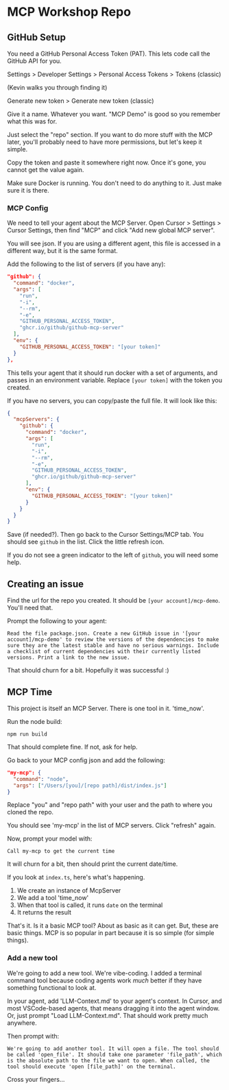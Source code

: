 # MCP Workshop Repo

## GitHub Setup

You need a GitHub Personal Access Token (PAT). This lets code call the GitHub API for you.

Settings > Developer Settings > Personal Access Tokens > Tokens (classic)

(Kevin walks you through finding it)

Generate new token > Generate new token (classic)

Give it a name. Whatever you want. "MCP Demo" is good so you remember what this was for.

Just select the "repo" section. If you want to do more stuff with the MCP later, you'll probably need to have more permissions, but let's keep it simple.

Copy the token and paste it somewhere right now. Once it's gone, you cannot get the value again.

Make sure Docker is running. You don't need to do anything to it. Just make sure it is there.

### MCP Config

We need to tell your agent about the MCP Server. Open Cursor > Settings > Cursor Settings, then find "MCP" and click "Add new global MCP server".

You will see json. If you are using a different agent, this file is accessed in a different way, but it is the same format.

Add the following to the list of servers (if you have any):

```json
"github": {
  "command": "docker",
  "args": [
    "run",
    "-i",
    "--rm",
    "-e",
    "GITHUB_PERSONAL_ACCESS_TOKEN",
    "ghcr.io/github/github-mcp-server"
  ],
  "env": {
    "GITHUB_PERSONAL_ACCESS_TOKEN": "[your token]"
  }
},
```

This tells your agent that it should run docker with a set of arguments, and passes in an environment variable. Replace `[your token]` with the token you created.

If you have no servers, you can copy/paste the full file. It will look like this:

```json
{
  "mcpServers": {
    "github": {
      "command": "docker",
      "args": [
        "run",
        "-i",
        "--rm",
        "-e",
        "GITHUB_PERSONAL_ACCESS_TOKEN",
        "ghcr.io/github/github-mcp-server"
      ],
      "env": {
        "GITHUB_PERSONAL_ACCESS_TOKEN": "[your token]"
      }
    }
  }
}
```

Save (if needed?). Then go back to the Cursor Settings/MCP tab. You should see `github` in the list. Click the little refresh icon.

If you do not see a green indicator to the left of `github`, you will need some help.

## Creating an issue

Find the url for the repo you created. It should be `[your account]/mcp-demo`. You'll need that.

Prompt the following to your agent:

```
Read the file package.json. Create a new GitHub issue in '[your account]/mcp-demo' to review the versions of the dependencies to make sure they are the latest stable and have no serious warnings. Include a checklist of current dependencies with their currently listed versions. Print a link to the new issue.
```

That should churn for a bit. Hopefully it was successful :)

## MCP Time

This project is itself an MCP Server. There is one tool in it. 'time_now'.

Run the node build:

```shell
npm run build
```

That should complete fine. If not, ask for help.

Go back to your MCP config json and add the following:

```json
"my-mcp": {
  "command": "node",
  "args": ["/Users/[you]/[repo path]/dist/index.js"]
}
```

Replace "you" and "repo path" with your user and the path to where you cloned the repo.

You should see 'my-mcp' in the list of MCP servers. Click "refresh" again.

Now, prompt your model with:

```
Call my-mcp to get the current time
```

It will churn for a bit, then should print the current date/time.

If you look at `index.ts`, here's what's happening.

1. We create an instance of McpServer
2. We add a tool 'time_now'
3. When that tool is called, it runs `date` on the terminal
4. It returns the result

That's it. Is it a basic MCP tool? About as basic as it can get. But, these are basic things. MCP is so popular in part because it is so simple (for simple things).

### Add a new tool

We're going to add a new tool. We're vibe-coding. I added a terminal command tool because coding agents work *much* better if they have something functional to look at.

In your agent, add 'LLM-Context.md' to your agent's context. In Cursor, and most VSCode-based agents, that means dragging it into the agent window. Or, just prompt "Load LLM-Context.md". That should work pretty much anywhere.

Then prompt with:

```
We're going to add another tool. It will open a file. The tool should be called 'open_file'. It should take one parameter 'file_path', which is the absolute path to the file we want to open. When called, the tool should execute 'open [file_path]' on the terminal.
```

Cross your fingers...